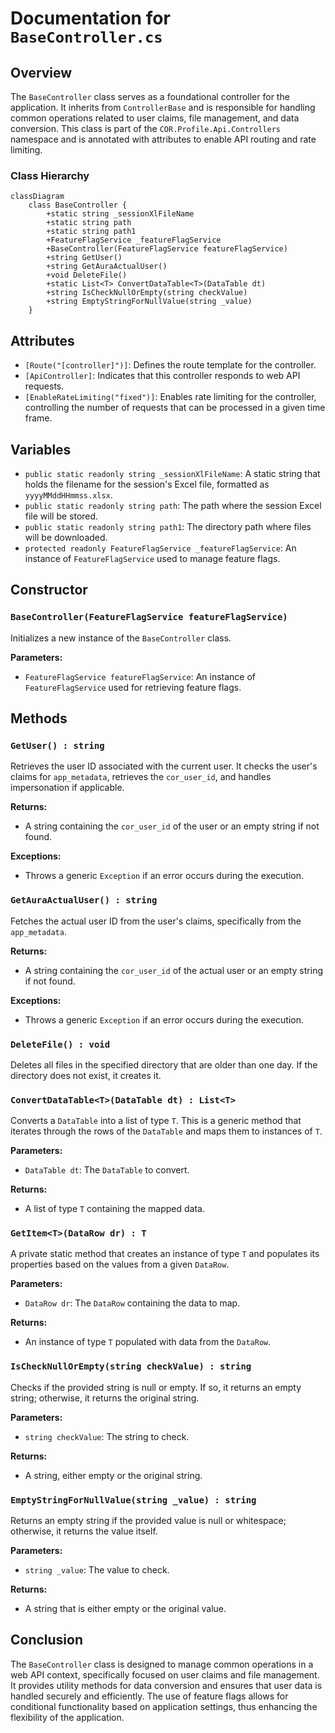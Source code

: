 # Documentation for `BaseController.cs`

## Overview

The `BaseController` class serves as a foundational controller for the application. It inherits from `ControllerBase` and is responsible for handling common operations related to user claims, file management, and data conversion. This class is part of the `COR.Profile.Api.Controllers` namespace and is annotated with attributes to enable API routing and rate limiting.

### Class Hierarchy

```mermaid
classDiagram
    class BaseController {
        +static string _sessionXlFileName
        +static string path
        +static string path1
        +FeatureFlagService _featureFlagService
        +BaseController(FeatureFlagService featureFlagService)
        +string GetUser()
        +string GetAuraActualUser()
        +void DeleteFile()
        +static List<T> ConvertDataTable<T>(DataTable dt)
        +string IsCheckNullOrEmpty(string checkValue)
        +string EmptyStringForNullValue(string _value)
    }
```

## Attributes

- `[Route("[controller]")]`: Defines the route template for the controller.
- `[ApiController]`: Indicates that this controller responds to web API requests.
- `[EnableRateLimiting("fixed")]`: Enables rate limiting for the controller, controlling the number of requests that can be processed in a given time frame.

## Variables

- `public static readonly string _sessionXlFileName`: A static string that holds the filename for the session's Excel file, formatted as `yyyyMMddHHmmss.xlsx`.
- `public static readonly string path`: The path where the session Excel file will be stored.
- `public static readonly string path1`: The directory path where files will be downloaded.
- `protected readonly FeatureFlagService _featureFlagService`: An instance of `FeatureFlagService` used to manage feature flags.

## Constructor

### `BaseController(FeatureFlagService featureFlagService)`

Initializes a new instance of the `BaseController` class.

**Parameters:**
- `FeatureFlagService featureFlagService`: An instance of `FeatureFlagService` used for retrieving feature flags.

## Methods

### `GetUser() : string`

Retrieves the user ID associated with the current user. It checks the user's claims for `app_metadata`, retrieves the `cor_user_id`, and handles impersonation if applicable.

**Returns:**
- A string containing the `cor_user_id` of the user or an empty string if not found.

**Exceptions:**
- Throws a generic `Exception` if an error occurs during the execution.

### `GetAuraActualUser() : string`

Fetches the actual user ID from the user's claims, specifically from the `app_metadata`.

**Returns:**
- A string containing the `cor_user_id` of the actual user or an empty string if not found.

**Exceptions:**
- Throws a generic `Exception` if an error occurs during the execution.

### `DeleteFile() : void`

Deletes all files in the specified directory that are older than one day. If the directory does not exist, it creates it.

### `ConvertDataTable<T>(DataTable dt) : List<T>`

Converts a `DataTable` into a list of type `T`. This is a generic method that iterates through the rows of the `DataTable` and maps them to instances of `T`.

**Parameters:**
- `DataTable dt`: The `DataTable` to convert.

**Returns:**
- A list of type `T` containing the mapped data.

### `GetItem<T>(DataRow dr) : T`

A private static method that creates an instance of type `T` and populates its properties based on the values from a given `DataRow`.

**Parameters:**
- `DataRow dr`: The `DataRow` containing the data to map.

**Returns:**
- An instance of type `T` populated with data from the `DataRow`.

### `IsCheckNullOrEmpty(string checkValue) : string`

Checks if the provided string is null or empty. If so, it returns an empty string; otherwise, it returns the original string.

**Parameters:**
- `string checkValue`: The string to check.

**Returns:**
- A string, either empty or the original string.

### `EmptyStringForNullValue(string _value) : string`

Returns an empty string if the provided value is null or whitespace; otherwise, it returns the value itself.

**Parameters:**
- `string _value`: The value to check.

**Returns:**
- A string that is either empty or the original value.

## Conclusion

The `BaseController` class is designed to manage common operations in a web API context, specifically focused on user claims and file management. It provides utility methods for data conversion and ensures that user data is handled securely and efficiently. The use of feature flags allows for conditional functionality based on application settings, thus enhancing the flexibility of the application.